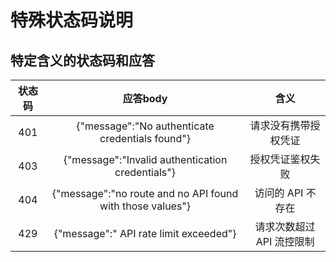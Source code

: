 # 特殊状态码说明

## 特定含义的状态码和应答

状态码|应答body | 含义
:-----:|:--------:|:----:
401    | {"message":"No authenticate credentials found"}  | 请求没有携带授权凭证
403    | {"message":"Invalid authentication credentials"}  | 授权凭证鉴权失败
404    | {"message":"no route and no  API  found with those values"} | 访问的 API 不存在
429    | {"message":" API  rate limit exceeded"} | 请求次数超过 API 流控限制


